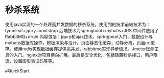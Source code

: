 # 秒杀系统
使用java实现的一个处理高并发数据的秒杀系统。使用到的技术前端技术为：tymeleaf+jqury+bootstrap 后端技术为springboot+mybatis+JRS 中间件使用了RabbitMQ+druid
内容包括：jqury和ajax技术。springboot入门，数据设计与mybatis数据库操作，模板渲染与设计。页面静态化缓存，动静分离。页面url缓存。使用redis实现数据缓存提供高并发，rabbitmq实现异步请求。Jmeter压测工具的入门。nginx对项目横向扩展。最后是安全优化，包括隐藏秒杀接口，用户限流，设置图形验证码等等。

#QuickStart



